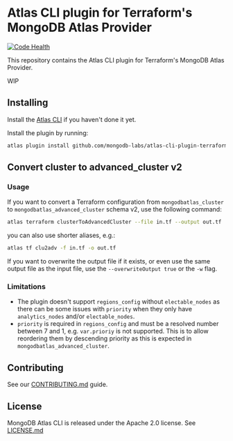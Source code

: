 # Atlas CLI plugin for Terraform's MongoDB Atlas Provider

[![Code Health](https://github.com/mongodb-labs/atlas-cli-plugin-terraform/actions/workflows/code-health.yml/badge.svg)](https://github.com/mongodb-labs/atlas-cli-plugin-terraform/actions/workflows/code-health.yml)

This repository contains the Atlas CLI plugin for Terraform's MongoDB Atlas Provider.

WIP

## Installing

Install the [Atlas CLI](https://github.com/mongodb/mongodb-atlas-cli) if you haven't done it yet.

Install the plugin by running:
```bash
atlas plugin install github.com/mongodb-labs/atlas-cli-plugin-terraform
```

## Convert cluster to advanced_cluster v2

### Usage

If you want to convert a Terraform configuration from `mongodbatlas_cluster` to `mongodbatlas_advanced_cluster` schema v2, use the following command:
```bash
atlas terraform clusterToAdvancedCluster --file in.tf --output out.tf
```

you can also use shorter aliases, e.g.: 
```bash
atlas tf clu2adv -f in.tf -o out.tf
```

If you want to overwrite the output file if it exists, or even use the same output file as the input file, use the `--overwriteOutput true` or the `-w` flag.

### Limitations

- The plugin doesn't support `regions_config` without `electable_nodes` as there can be some issues with `priority` when they only have `analytics_nodes` and/or `electable_nodes`.
- `priority` is required in `regions_config` and must be a resolved number between 7 and 1, e.g. `var.prioriy` is not supported. This is to allow reordering them by descending priority as this is expected in `mongodbatlas_advanced_cluster`.


## Contributing

See our [CONTRIBUTING.md](CONTRIBUTING.md) guide.

## License

MongoDB Atlas CLI is released under the Apache 2.0 license. See [LICENSE.md](LICENSE.md)
